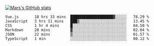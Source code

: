 [![Mars's GitHub stats](https://github-readme-stats.vercel.app/api?username=unbrain)](https://github.com/unbrain/github-readme-stats)

<!--START_SECTION:waka-->

```text
Vue.js       18 hrs 33 mins  ███████████████████▓░░░░░   78.29 %
JavaScript   3 hrs 11 mins   ███▒░░░░░░░░░░░░░░░░░░░░░   13.45 %
CSS          1 hr 4 mins     █░░░░░░░░░░░░░░░░░░░░░░░░   04.50 %
Markdown     28 mins         ▓░░░░░░░░░░░░░░░░░░░░░░░░   02.04 %
JSON         22 mins         ▒░░░░░░░░░░░░░░░░░░░░░░░░   01.57 %
TypeScript   1 min           ░░░░░░░░░░░░░░░░░░░░░░░░░   00.12 %
```

<!--END_SECTION:waka-->
